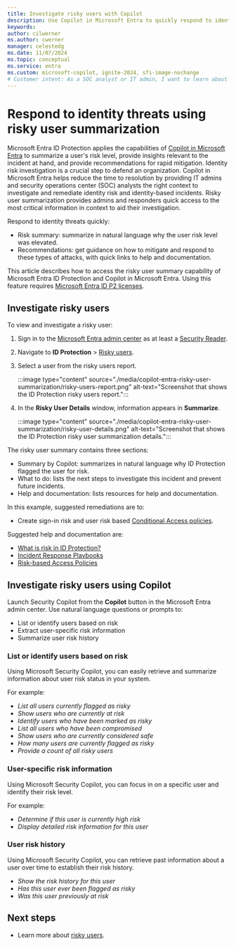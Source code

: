 ```yaml
---
title: Investigate risky users with Copilot
description: Use Copilot in Microsoft Entra to quickly respond to identity threats by summarizing the risk level for a user and receiving insights relevant to the incident.
keywords: 
author: cilwerner
ms.author: cwerner
manager: celestedg
ms.date: 11/07/2024
ms.topic: conceptual
ms.service: entra
ms.custom: microsoft-copilot, ignite-2024, sfi-image-nochange
# Customer intent: As a SOC analyst or IT admin, I want to learn about risky user summarization in the Microsoft Entra ID Protection UX so that I can quickly respond to identity threats.
---
```


# Respond to identity threats using risky user summarization

Microsoft Entra ID Protection applies the capabilities of [Copilot in Microsoft Entra](/security-copilot/microsoft-security-copilot) to summarize a user's risk level, provide insights relevant to the incident at hand, and provide recommendations for rapid mitigation. Identity risk investigation is a crucial step to defend an organization. Copilot in Microsoft Entra helps reduce the time to resolution by providing IT admins and security operations center (SOC) analysts the right context to investigate and remediate identity risk and identity-based incidents. Risky user summarization provides admins and responders quick access to the most critical information in context to aid their investigation.

Respond to identity threats quickly:
- Risk summary: summarize in natural language why the user risk level was elevated.
- Recommendations: get guidance on how to mitigate and respond to these types of attacks, with quick links to help and documentation.

This article describes how to access the risky user summary capability of Microsoft Entra ID Protection and Copilot in Microsoft Entra. Using this feature requires [Microsoft Entra ID P2 licenses](/entra/id-protection/overview-identity-protection#license-requirements).

## Investigate risky users

To view and investigate a risky user:

1. Sign in to the [Microsoft Entra admin center](https://entra.microsoft.com/) as at least a [Security Reader](/entra/identity/role-based-access-control/permissions-reference#security-reader).
1. Navigate to **ID Protection** > [Risky users](https://aka.ms/entracopilotriskyuser).  
1. Select a user from the risky users report.

    :::image type="content" source="./media/copilot-entra-risky-user-summarization/risky-users-report.png" alt-text="Screenshot that shows the ID Protection risky users report.":::

1. In the **Risky User Details** window, information appears in **Summarize**.  

    :::image type="content" source="./media/copilot-entra-risky-user-summarization/risky-user-details.png" alt-text="Screenshot that shows the ID Protection risky user summarization details.":::

The risky user summary contains three sections:

- Summary by Copilot: summarizes in natural language why ID Protection flagged the user for risk.
- What to do: lists the next steps to investigate this incident and prevent future incidents.
- Help and documentation: lists resources for help and documentation.

In this example, suggested remediations are to: 

- Create sign-in risk and user risk based [Conditional Access policies](/entra/id-protection/howto-identity-protection-configure-risk-policies).  

Suggested help and documentation are:
- [What is risk in ID Protection?](/entra/id-protection/concept-identity-protection-risks)
- [Incident Response Playbooks](/security/operations/incident-response-playbooks)
- [Risk-based Access Policies](/entra/id-protection/concept-identity-protection-policies)

## Investigate risky users using Copilot

Launch Security Copilot from the **Copilot** button in the Microsoft Entra admin center. Use natural language questions or prompts to:

- List or identify users based on risk
- Extract user-specific risk information
- Summarize user risk history

### List or identify users based on risk

Using Microsoft Security Copilot, you can easily retrieve and summarize information about user risk status in your system.

For example:

- *List all users currently flagged as risky*
- *Show users who are currently at risk*
- *Identify users who have been marked as risky*
- *List all users who have been compromised*
- *Show users who are currently considered safe*
- *How many users are currently flagged as risky*
- *Provide a count of all risky users*

### User-specific risk information

Using Microsoft Security Copilot, you can focus in on a specific user and identify their risk level.

For example:

- *Determine if this user is currently high risk*
- *Display detailed risk information for this user*

### User risk history

Using Microsoft Security Copilot, you can retrieve past information about a user over time to establish their risk history.

- *Show the risk history for this user*
- *Has this user ever been flagged as risky*
- *Was this user previously at risk*

## Next steps

- Learn more about [risky users](/entra/id-protection/howto-identity-protection-investigate-risk#risky-users-report).
